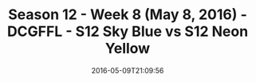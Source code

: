 ---
title: Season 12 - Week 8 (May 8, 2016) - DCGFFL - S12 Sky Blue vs S12 Neon Yellow
teams-score:
- team: _teams/s12-sky-blue.md
  score:
- team: _teams/s12-neon-yellow.md
  score: 32
mvp: John Clemons (Sky Blue), Evan Binder (Neon Yellow)
game-ball: Jens Piferoen (Sky Blue), Matt Sauer (Neon Yellow)
season: 12
week: 8
date: '2016-05-09T21:09:56'
pageid: season-12-week-8-may-8-2016-4178-vs-4187
---